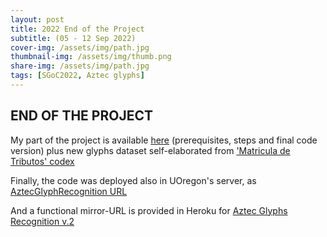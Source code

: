 ```yaml
---
layout: post
title: 2022 End of the Project
subtitle: (05 - 12 Sep 2022)
cover-img: /assets/img/path.jpg
thumbnail-img: /assets/img/thumb.png
share-img: /assets/img/path.jpg
tags: [SGoC2022, Aztec glyphs]
---
```


## END OF THE PROJECT

My part of the project is available [here](https://github.com/lisardop/GSoC2022) (prerequisites, steps and final code version) plus new glyphs dataset self-elaborated from ['Matricula de Tributos' codex](https://www.dropbox.com/sh/q0ld6ir0r2n2pn7/AAAjLrmcFfLra2mOe4tE7EZRa?dl=0)

Finally, the code was deployed also in UOregon's server, as [AztecGlyphRecognition URL](https://aztecglyphrecognition.wired-humanities.org/)

And a functional mirror-URL is provided in Heroku for [Aztec Glyphs Recognition v.2](https://aztecglyphrecognition.herokuapp.com)
